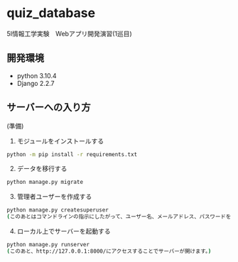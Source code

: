 # quiz_database
5I情報工学実験　Webアプリ開発演習(1巡目)

## 開発環境

- python 3.10.4
- Django 2.2.7

## サーバーへの入り方

(準備)

1. モジュールをインストールする


```bash
python -m pip install -r requirements.txt
```

2. データを移行する

```bash
python manage.py migrate
```
3. 管理者ユーザーを作成する

```bash
python manage.py createsuperuser
(このあとはコマンドラインの指示にしたがって、ユーザー名、メールアドレス、パスワードを入力してください。)
```
4. ローカル上でサーバーを起動する

```bash
python manage.py runserver
(このあと、http://127.0.0.1:8000/にアクセスすることでサーバーが開けます。)
```